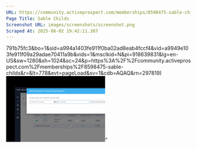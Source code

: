 ```yaml
---
URL: https://community.activeprospect.com/memberships/8598475-sable-childs
Page Title: Sable Childs
Screenshot URL: images/screenshots/screenshot.png
Scraped At: 2025-06-02 19:42:11.387
---
```

791b75fc3&bo=1&sid=a994a1403fe911f0ba02ad8eab4fccf4&vid=a9949e103fe911f09a29adae70411a9b&vids=1&msclkid=N&pi=918639831&lg=en-US&sw=1280&sh=1024&sc=24&p=https%3A%2F%2Fcommunity.activeprospect.com%2Fmemberships%2F8598475-sable-childs&r=&lt=778&evt=pageLoad&sv=1&cdb=AQAQ&rn=297819)![](images/image-1.png)"
